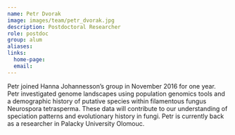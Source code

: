 ```yaml
---
name: Petr Dvorak
image: images/team/petr_dvorak.jpg
description: Postdoctoral Researcher
role: postdoc
group: alum
aliases:
links:
  home-page:
  email: 
---
```


Petr joined Hanna Johannesson’s group in November 2016 for one year. Petr investigated genome landscapes using population genomics tools and a demographic history of putative species within filamentous fungus Neurospora tetrasperma. These data will contribute to our understanding of speciation patterns and evolutionary history in fungi. Petr is currently back as a researcher in Palacky University Olomouc.